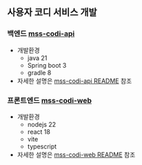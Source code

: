 ## 사용자 코디 서비스 개발
### 백엔드 [mss-codi-api](mss-codi-api)
* 개발환경
  * java 21
  * Spring boot 3
  * gradle 8
* 자세한 설명은 [mss-codi-api README](mss-codi-api/README.md) 참조 
  
### 프론트엔드 [mss-codi-web](mss-codi-web)
* 개발환경
  * nodejs 22
  * react 18
  * vite
  * typescript
* 자세한 설명은 [mss-codi-web README](mss-codi-web/README.md) 참조  
